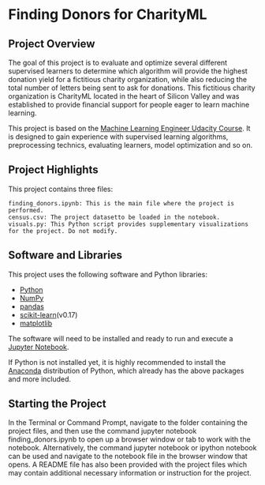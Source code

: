 # Finding Donors for CharityML

## Project Overview
The goal of this project is to evaluate and optimize several different supervised learners to determine which algorithm will provide the highest donation yield for a fictitious charity organization, while also reducing the total number of letters being sent to ask for donations. This fictitious charity organization is CharityML located in the heart of Silicon Valley and was established to provide financial support for people eager to learn machine learning.

This project is based on the [Machine Learning Engineer Udacity Course](https://eu.udacity.com/course/machine-learning-engineer-nanodegree--nd009). It is designed to gain experience with supervised learning algorithms, preprocessing technics, evaluating learners, model optimization and so on.

 ## Project Highlights
This project contains three files:

    finding_donors.ipynb: This is the main file where the project is performed.
    census.csv: The project datasetto be loaded in the notebook.
    visuals.py: This Python script provides supplementary visualizations for the project. Do not modify.

## Software and Libraries
This project uses the following software and Python libraries:

- [Python](https://www.python.org/download/releases/3.0/)
- [NumPy](http://www.numpy.org/)
- [pandas](http://pandas.pydata.org/)
- [scikit-learn](http://scikit-learn.org/stable/)(v0.17)
- [matplotlib](http://matplotlib.org/)

The software will need to be installed and ready to run and execute a [Jupyter Notebook](http://ipython.org/notebook.html).

If Python is not installed yet, it is highly recommended to install the [Anaconda](http://continuum.io/downloads) distribution of Python, which already has the above packages and more included. 

## Starting the Project
In the Terminal or Command Prompt, navigate to the folder containing the project files, and then use the command jupyter notebook finding_donors.ipynb to open up a browser window or tab to work with the notebook. Alternatively, the command jupyter notebook or ipython notebook can be used and navigate to the notebook file in the browser window that opens. A README file has also been provided with the project files which may contain additional necessary information or instruction for the project.
